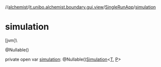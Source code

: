 //[alchemist](../../../index.md)/[it.unibo.alchemist.boundary.gui.view](../index.md)/[SingleRunApp](index.md)/[simulation](simulation.md)

# simulation

[jvm]\

@Nullable()

private open var [simulation](simulation.md): @Nullable()[Simulation](../../it.unibo.alchemist.core.interfaces/-simulation/index.md)<[T](../../it.unibo.alchemist.boundary.monitor/-f-x-step-monitor/index.md), [P](../../it.unibo.alchemist.boundary.monitor/-f-x-step-monitor/index.md)>
